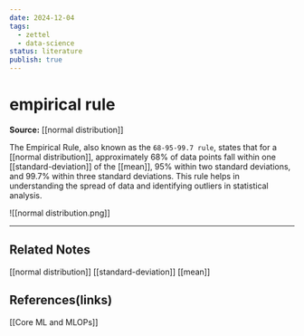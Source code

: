 ```yaml
---
date: 2024-12-04 
tags:
  - zettel 
  - data-science
status: literature
publish: true 
---
```

# empirical rule

**Source:** [[normal distribution]]

The Empirical Rule, also known as the `68-95-99.7 rule`, states that for a [[normal distribution]], approximately 68% of data points fall within one [[standard-deviation]] of the [[mean]], 95% within two standard deviations, and 99.7% within three standard deviations. This rule helps in understanding the spread of data and identifying outliers in statistical analysis.

![[normal distribution.png]]

---
## Related Notes
[[normal distribution]]
[[standard-deviation]]
[[mean]]

## References(links)
[[Core ML and MLOPs]]
